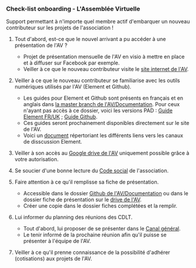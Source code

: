 ### Check-list onboarding - L'Assemblée Virtuelle 

Support permettant à n'importe quel membre actif d'embarquer un nouveau contributeur sur les projets de l'association ! 

1. Tout d'abord, est-ce que le nouvel arrivant a pu accéder à une présentation de l'AV ? 
   - Projet de présentation mensuelle de l'AV en visio à mettre en place et à diffuser sur Facebook par exemple.
   - Veiller à ce que le nouveau contributeur visite le [site internet de l'AV](https://www.virtual-assembly.org).

2. Veiller à ce que le nouveau contributeur se familiarise avec les outils numériques utilisés par l'AV (Element et Github).
   - Les guides pour Element et Github sont présents en français et en anglais dans [la master branch de l'AV/Documentation](https://github.com/assemblee-virtuelle/Documentation). Pour ceux n'ayant pas accès à ce dossier, voici les versions PAD : [Guide Element FR/UK](https://pad.lescommuns.org/t9kD-4xLTAa-LlQNV-iNUw) ; [Guide Github](https://pad.lescommuns.org/MFT1rhHhSJuSofyaGroiFw).
   - Ces guides seront prochainement disponibles directement sur le site de l'AV.
   - Voici un [document](https://pad.lescommuns.org/DuVPghA7QTiFaGzkzKDnfw) répertoriant les différents liens vers les canaux de disscussion Element. 

3. Veiller à son accès au [Google drive de l'AV](https://drive.google.com/drive/folders/0By8nyiKT594tc2FaaHFPaFlfNk0?usp=sharing) uniquement possible grâce à votre autorisation.

4. Se soucier d'une bonne lecture du [Code social](https://drive.google.com/file/d/1JT2xHVmxKgYsa8YHjYIwSeUXMsXrc49C/view?usp=sharing) de l'association.
 
5. Faire attention à ce qu'il remplisse sa fiche de présentation.
   - Accessible dans le dossier [Github de l'AV/Documentation](https://github.com/assemblee-virtuelle/Documentation/blob/master/Fiche%20de%20pr%C3%A9sentation%20AV.md) ou dans le dossier fiche de présentation sur le [drive de l'AV](https://drive.google.com/file/d/1-QgWYTkWd3BKT5r1_bcovluh1foQcuRK/view?usp=sharing).
   - Créer une copie dans le dossier fiches complétées et la remplir.
   
6. Lui informer du planning des réunions des CDLT.
   - Tout d'abord, lui proposer de se présenter dans le [Canal général](https://app.element.io/#/room/#general:matrix.virtual-assembly.org). 
   - Le tenir informé de la prochaine réunion afin qu'il puisse se présenter à l'équipe de l'AV.
   
7. Veiller à ce qu'il prenne connaissance de la possibilité d'adhérer (cotisations) aux projets de l'AV.
